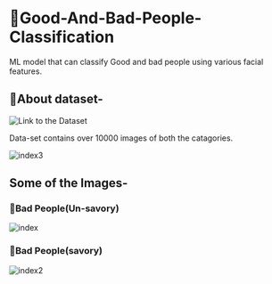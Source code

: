 # 🎯Good-And-Bad-People-Classification
ML model that can classify Good and bad people using various facial features.

## 🎯About dataset-
![Link to the Dataset](https://www.kaggle.com/datasets/gpiosenka/good-guysbad-guys-image-data-set)

Data-set contains over 10000 images of both the catagories.

![index3](https://user-images.githubusercontent.com/75358720/164894219-d1020968-baed-4069-a824-763291aac18a.png)


## Some of the Images-
### 🎯Bad People(Un-savory)
![index](https://user-images.githubusercontent.com/75358720/164894070-f456f2e8-45ed-4a9d-8bfa-b044924852dc.png)
### 🎯Bad People(savory)
![index2](https://user-images.githubusercontent.com/75358720/164894116-1ca6a49f-0cd5-45e0-997f-01a4e1cdc187.png)
